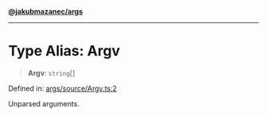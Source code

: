 [**@jakubmazanec/args**](../README.md)

---

# Type Alias: Argv

> **Argv**: `string`[]

Defined in:
[args/source/Argv.ts:2](https://github.com/jakubmazanec/tools/blob/adfe44f908094c1d1cdf19837842b33066bbd9d7/packages/args/source/Argv.ts#L2)

Unparsed arguments.

